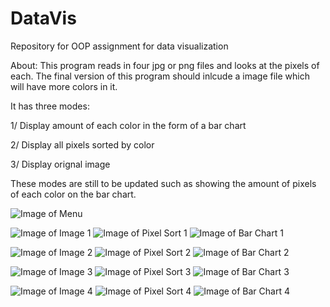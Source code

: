 # DataVis
Repository for OOP assignment for data visualization 

About:
This program reads in four jpg or png files and looks at the pixels of each.
The final version of this program should inlcude a image file which will have more colors in it.

It has three modes:

1/ Display amount of each color in the form of a bar chart

2/ Display all pixels sorted by color

3/ Display orignal image


These modes are still to be updated such as showing the amount of pixels of each color on the bar chart.




![Image of Menu](https://raw.githubusercontent.com/AndrewKLeech/DataVis/master/Images%20for%20README/menu.PNG)

![Image of Image 1](https://raw.githubusercontent.com/AndrewKLeech/DataVis/master/Images%20for%20README/image1.PNG)
![Image of Pixel Sort 1](https://raw.githubusercontent.com/AndrewKLeech/DataVis/master/Images%20for%20README/PixelSort1.PNG)
![Image of Bar Chart 1](https://raw.githubusercontent.com/AndrewKLeech/DataVis/master/Images%20for%20README/Barchart1.PNG)

![Image of Image 2](https://raw.githubusercontent.com/AndrewKLeech/DataVis/master/Images%20for%20README/image2.PNG)
![Image of Pixel Sort 2](https://raw.githubusercontent.com/AndrewKLeech/DataVis/master/Images%20for%20README/PixelSort2.PNG)
![Image of Bar Chart 2](https://raw.githubusercontent.com/AndrewKLeech/DataVis/master/Images%20for%20README/Barchart2.PNG)

![Image of Image 3](https://raw.githubusercontent.com/AndrewKLeech/DataVis/master/Images%20for%20README/image3.png)
![Image of Pixel Sort 3](https://raw.githubusercontent.com/AndrewKLeech/DataVis/master/Images%20for%20README/PixelSort3.PNG)
![Image of Bar Chart 3](https://raw.githubusercontent.com/AndrewKLeech/DataVis/master/Images%20for%20README/Barchart3.PNG)

![Image of Image 4](https://raw.githubusercontent.com/AndrewKLeech/DataVis/master/Images%20for%20README/Image4.PNG)
![Image of Pixel Sort 4](https://raw.githubusercontent.com/AndrewKLeech/DataVis/master/Images%20for%20README/PixelSort4.PNG)
![Image of Bar Chart 4](https://raw.githubusercontent.com/AndrewKLeech/DataVis/master/Images%20for%20README/Barchart4.PNG)
